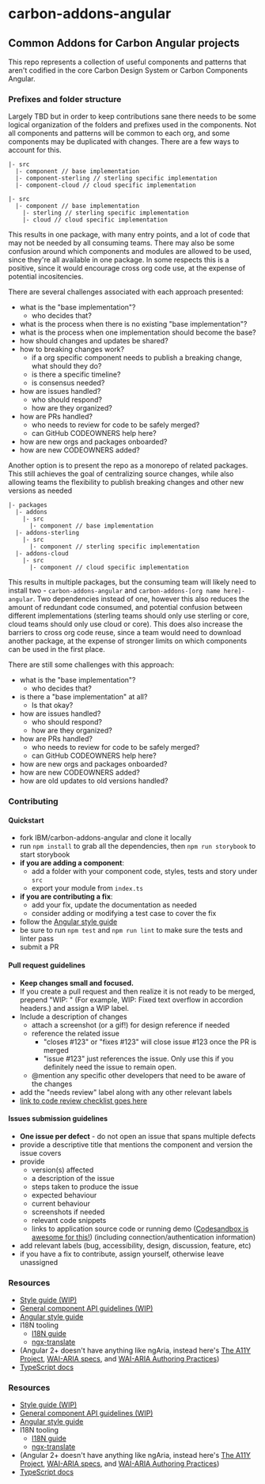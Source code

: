 # carbon-addons-angular

## Common Addons for Carbon Angular projects

This repo represents a collection of useful components and patterns that aren't codified in the core Carbon Design System or Carbon Components Angular.

### Prefixes and folder structure

Largely TBD but in order to keep contributions sane there needs to be some logical organization of the folders and prefixes used in the components. Not all components and patterns will be common to each org, and some components may be duplicated with changes. There are a few ways to account for this.

```
|- src
  |- component // base implementation
  |- component-sterling // sterling specific implementation
  |- component-cloud // cloud specific implementation
```

```
|- src
  |- component // base implementation
    |- sterling // sterling specific implementation
    |- cloud // cloud specific implementation
```

This results in one package, with many entry points, and a lot of code that may not be needed by all consuming teams. There may also be some confusion around which components and modules are allowed to be used, since they're all available in one package. In some respects this is a positive, since it would encourage cross org code use, at the expense of potential incositencies.

There are several challenges associated with each approach presented:

- what is the "base implementation"?
	- who decides that?
- what is the process when there is no existing "base implementation"?
- what is the process when one implementation should become the base?
- how should changes and updates be shared?
- how to breaking changes work?
	- if a org specific component needs to publish a breaking change, what should they do?
	- is there a specific timeline?
	- is consensus needed?
- how are issues handled?
	- who should respond?
	- how are they organized?
- how are PRs handled?
	- who needs to review for code to be safely merged?
	- can GitHub CODEOWNERS help here?
- how are new orgs and packages onboarded?
- how are new CODEOWNERS added?

Another option is to present the repo as a monorepo of related packages. This still achieves the goal of centralizing source changes, while also allowing teams the flexibility to publish breaking changes and other new versions as needed

```
|- packages
  |- addons
    |- src
	  |- component // base implementation
  |- addons-sterling
    |- src
	  |- component // sterling specific implementation
  |- addons-cloud
    |- src
	  |- component // cloud specific implementation
```

This results in multiple packages, but the consuming team will likely need to install two - `carbon-addons-angular` and `carbon-addons-[org name here]-angular`. Two dependencies instead of one, however this also reduces the amount of redundant code consumed, and potential confusion between different implementations (sterling teams should only use sterling or core, cloud teams should only use cloud or core). This does also increase the barriers to cross org code reuse, since a team would need to download another package, at the expense of stronger limits on which components can be used in the first place.

There are still some challenges with this approach:

- what is the "base implementation"?
	- who decides that?
- is there a "base implementation" at all?
	- Is that okay?
- how are issues handled?
	- who should respond?
	- how are they organized?
- how are PRs handled?
	- who needs to review for code to be safely merged?
	- can GitHub CODEOWNERS help here?
- how are new orgs and packages onboarded?
- how are new CODEOWNERS added?
- how are old updates to old versions handled?

### Contributing

#### Quickstart
- fork IBM/carbon-addons-angular and clone it locally
- run `npm install` to grab all the dependencies, then `npm run storybook` to start storybook
- **if you are adding a component**:
  - add a folder with your component code, styles, tests and story under `src`
  - export your module from `index.ts`
- **if you are contributing a fix**:
  - add your fix, update the documentation as needed
  - consider adding or modifying a test case to cover the fix
- follow the [Angular style guide](https://angular.io/styleguide)
- be sure to run `npm test` and `npm run lint` to make sure the tests and linter pass
- submit a PR

#### Pull request guidelines
- **Keep changes small and focused.**
- If you create a pull request and then realize it is not ready to be merged, prepend "WIP: " (For example,  WIP: Fixed text overflow in accordion headers.) and assign a WIP label.
- Include a description of changes
  - attach a screenshot (or a gif!) for design reference if needed
  - reference the related issue
  	- "closes #123" or "fixes #123" will close issue #123 once the PR is merged
  	- "issue #123" just references the issue. Only use this if you definitely need the issue to remain open.
  - @mention any specific other developers that need to be aware of the changes
- add the "needs review" label along with any other relevant labels
- [link to code review checklist goes here](#)

#### Issues submission guidelines
- **One issue per defect** - do not open an issue that spans multiple defects
- provide a descriptive title that mentions the component and version the issue covers
- provide
  - version(s) affected
  - a description of the issue
  - steps taken to produce the issue
  - expected behaviour
  - current behaviour
  - screenshots if needed
  - relevant code snippets
  - links to application source code or running demo ([Codesandbox is awesome for this!](https://codesandbox.io/s/angular)) (including connection/authentication information)
- add relevant labels (bug, accessibility, design, discussion, feature, etc)
- if you have a fix to contribute, assign yourself, otherwise leave unassigned

### Resources
 - [Style guide (WIP)](https://github.com/IBM/carbon-components-angular/wiki/Style-guide)
 - [General component API guidelines (WIP)](https://github.com/IBM/carbon-components-angular/wiki/Component-API-guidelines)
 - [Angular style guide](https://angular.io/styleguide)
 - I18N tooling
	- [I18N guide](https://angular.io/guide/i18n)
	- [ngx-translate](https://github.com/ngx-translate/core)
 - (Angular 2+ doesn't have anything like ngAria, instead here's [The A11Y Project](http://a11yproject.com/), [WAI-ARIA specs](https://www.w3.org/TR/wai-aria/), and [WAI-ARIA Authoring Practices](https://www.w3.org/TR/2016/WD-wai-aria-practices-1.1-20160317/))
 - [TypeScript docs](https://www.typescriptlang.org/docs/tutorial.html)

 ### Resources
 - [Style guide (WIP)](https://github.com/IBM/carbon-components-angular/wiki/Style-guide)
 - [General component API guidelines (WIP)](https://github.com/IBM/carbon-components-angular/wiki/Component-API-guidelines)
 - [Angular style guide](https://angular.io/styleguide)
 - I18N tooling
	- [I18N guide](https://angular.io/guide/i18n)
	- [ngx-translate](https://github.com/ngx-translate/core)
 - (Angular 2+ doesn't have anything like ngAria, instead here's [The A11Y Project](http://a11yproject.com/), [WAI-ARIA specs](https://www.w3.org/TR/wai-aria/), and [WAI-ARIA Authoring Practices](https://www.w3.org/TR/2016/WD-wai-aria-practices-1.1-20160317/))
 - [TypeScript docs](https://www.typescriptlang.org/docs/tutorial.html)
